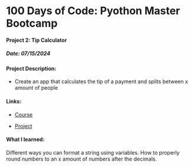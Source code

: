 # 100 Days of Code: Pyothon Master Bootcamp

#### Project 2: Tip Calculator
##### Date: 07/15/2024

#### Project Description:
- Create an app that calculates the tip of a payment and splits between x amount of people

#### Links:
- [Course](https://www.udemy.com/course/100-days-of-code/)

- [Project](https://www.udemy.com/course/100-days-of-code/learn/lecture/17841330#overview)

#### What I learned:
Different ways you can format a string using variables.
How to properly round numbers to an x amount of numbers after the decimals.


